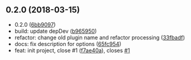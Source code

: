 <a name="0.2.0"></a>
## 0.2.0 (2018-03-15)

* 0.2.0 ([6bb9097](https://github.com/gitscrum/posthtml-nonce/commit/6bb9097))
* build: update depDev ([b965950](https://github.com/gitscrum/posthtml-nonce/commit/b965950))
* refactor: change old plugin name and refactor processing ([33fbadf](https://github.com/gitscrum/posthtml-nonce/commit/33fbadf))
* docs: fix description for options ([65fc954](https://github.com/gitscrum/posthtml-nonce/commit/65fc954))
* feat: init project, close #1 ([f7ae40a](https://github.com/gitscrum/posthtml-nonce/commit/f7ae40a)), closes [#1](https://github.com/gitscrum/posthtml-nonce/issues/1)



